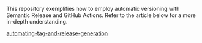<p>This repository exemplifies how to employ automatic versioning with Semantic Release and GitHub Actions. Refer to the article below for a more in-depth understanding.</p>
<p><a href="https://dev.to/eduardoconti/automating-tag-and-release-generation-with-semantic-release-and-github-actions-for-nodejs-applications-2d4i" target="_blank">automating-tag-and-release-generation</a></p>
